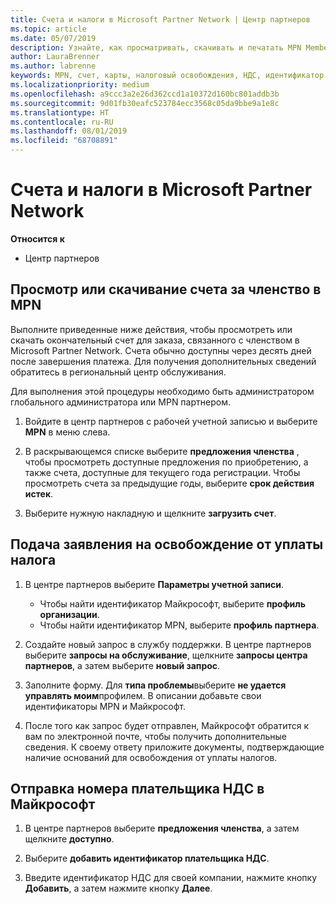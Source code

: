 ```yaml
---
title: Счета и налоги в Microsoft Partner Network | Центр партнеров
ms.topic: article
ms.date: 05/07/2019
description: Узнайте, как просматривать, скачивать и печатать MPN Membership ивоице, а также файл для налогового освобождения и отсылать корпорации Майкрософт ИДЕНТИФИКАЦИОНный номер НДС.
author: LauraBrenner
ms.author: labrenne
keywords: MPN, счет, карты, налоговый освобождения, НДС, идентификатор НДС
ms.localizationpriority: medium
ms.openlocfilehash: a9ccc3a2e26d362ccd1a10372d160bc801addb3b
ms.sourcegitcommit: 9d01fb30eafc523784ecc3568c05da9bbe9a1e8c
ms.translationtype: HT
ms.contentlocale: ru-RU
ms.lasthandoff: 08/01/2019
ms.locfileid: "68708891"
---
```

# <a name="invoices-and-taxes-in-the-microsoft-partner-network"></a>Счета и налоги в Microsoft Partner Network

**Относится к**

-  Центр партнеров

## <a name="view-or-download-your-mpn-membership-invoice"></a>Просмотр или скачивание счета за членство в MPN

Выполните приведенные ниже действия, чтобы просмотреть или скачать окончательный счет для заказа, связанного с членством в Microsoft Partner Network. Счета обычно доступны через десять дней после завершения платежа. Для получения дополнительных сведений обратитесь в региональный центр обслуживания.  

Для выполнения этой процедуры необходимо быть администратором глобального администратора или MPN партнером. 

1.  Войдите в центр партнеров с рабочей учетной записью и выберите **MPN** в меню слева.

4.  В раскрывающемся списке выберите **предложения членства** , чтобы просмотреть доступные предложения по приобретению, а также счета, доступные для текущего года регистрации. Чтобы просмотреть счета за предыдущие годы, выберите **срок действия истек**.

6.  Выберите нужную накладную и щелкните **загрузить счет**. 

## <a name="file-a-tax-exemption"></a>Подача заявления на освобождение от уплаты налога

1.  В центре партнеров выберите **Параметры учетной записи**.
    -   Чтобы найти идентификатор Майкрософт, выберите **профиль организации**.
    -   Чтобы найти идентификатор MPN, выберите **профиль партнера**.

2.  Создайте новый запрос в службу поддержки. В центре партнеров выберите **запросы на обслуживание**, щелкните **запросы центра партнеров**, а затем выберите **новый запрос**.

3.  Заполните форму. Для **типа проблемы**выберите **не удается управлять моим**профилем. В описании добавьте свои идентификаторы MPN и Майкрософт.

4.  После того как запрос будет отправлен, Майкрософт обратится к вам по электронной почте, чтобы получить дополнительные сведения. К своему ответу приложите документы, подтверждающие наличие оснований для освобождения от уплаты налогов.

## <a name="send-microsoft-your-vat-id-number"></a>Отправка номера плательщика НДС в Майкрософт
1.  В центре партнеров выберите **предложения членства**, а затем щелкните **доступно**. 

2.  Выберите **добавить идентификатор плательщика НДС**. 

3.  Введите идентификатор НДС для своей компании, нажмите кнопку **Добавить**, а затем нажмите кнопку **Далее**. 

